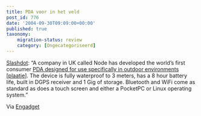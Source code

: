 ```yaml
---
title: PDA voor in het veld
post_id: 776
date: '2004-09-30T09:09:00+00:00'
published: true
taxonomy:
    migration-status: review
    category: [Ongecategoriseerd]
---
```

[Slashdot](https://web.archive.org/web/20050207105915/http://slashdot.org/article.pl?sid=04/09/28/1340219&tid=100&tid=1): “A company in UK called Node has developed the world’s first consumer [PDA designed for use specifically in outdoor environments](https://web.archive.org/web/20050207105915/http://www.nodeexplore.com/) [[plaatje](https://web.archive.org/web/20050207105915/http://www.weblogsinc.com/common/images/3856521329796276.JPG?0.2795654670668941)]. The device is fully waterproof to 3 meters, has a 8 hour battery life, built in DGPS receiver and 1 Gig of storage. Bluetooth and WiFi come as standard as does a touch screen and either a PocketPC or Linux operating system.”

Via [Engadget](https://web.archive.org/web/20050207105915/http://www.engadget.com/entry/1534298196564954/)
